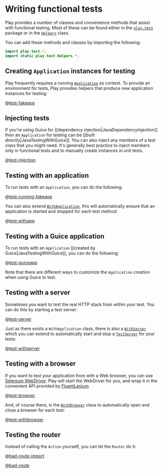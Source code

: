 <!--- Copyright (C) 2009-2016 Lightbend Inc. <https://www.lightbend.com> -->
# Writing functional tests

Play provides a number of classes and convenience methods that assist with functional testing. Most of these can be found either in the [`play.test`](api/java/play/test/package-summary.html) package or in the [`Helpers`](api/java/play/test/Helpers.html) class.

You can add these methods and classes by importing the following:

```java
import play.test.*;
import static play.test.Helpers.*;
```

## Creating `Application` instances for testing

Play frequently requires a running [`Application`](api/java/play/Application.html) as context. To provide an environment for tests, Play provides helpers that produce new application instances for testing:

@[test-fakeapp](code/javaguide/tests/FakeApplicationTest.java)

## Injecting tests

If you're using Guice for [[dependency injection|JavaDependencyInjection]] then an `Application` for testing can be [[built directly|JavaTestingWithGuice]]. You can also inject any members of a test class that you might need. It's generally best practice to inject members only in functional tests and to manually create instances in unit tests.

@[test-injection](code/javaguide/tests/InjectionTest.java)

## Testing with an application

To run tests with an `Application`, you can do the following:

@[test-running-fakeapp](code/javaguide/tests/FakeApplicationTest.java)

You can also extend [`WithApplication`](api/java/play/test/WithApplication.html), this will automatically ensure that an application is started and stopped for each test method:

@[test-withapp](code/javaguide/tests/FunctionalTest.java)

## Testing with a Guice application

To run tests with an `Application` [[created by Guice|JavaTestingWithGuice]], you can do the following:

@[test-guiceapp](code/tests/guice/JavaGuiceApplicationBuilderTest.java)

Note that there are different ways to customize the `Application` creation when using Guice to test.

## Testing with a server

Sometimes you want to test the real HTTP stack from within your test. You can do this by starting a test server:

@[test-server](code/javaguide/tests/FunctionalTest.java)

Just as there exists a `WithApplication` class, there is also a [`WithServer`](api/java/play/test/WithServer.html) which you can extend to automatically start and stop a [`TestServer`](api/java/play/test/TestServer.html) for your tests:

@[test-withserver](code/javaguide/tests/ServerFunctionalTest.java)

## Testing with a browser

If you want to test your application from with a Web browser, you can use [Selenium WebDriver](https://github.com/seleniumhq/selenium). Play will start the WebDriver for you, and wrap it in the convenient API provided by [FluentLenium](https://github.com/FluentLenium/FluentLenium).

@[test-browser](code/javaguide/tests/FunctionalTest.java)

And, of course there, is the [`WithBrowser`](api/java/play/test/WithBrowser.html) class to automatically open and close a browser for each test:

@[test-withbrowser](code/javaguide/tests/BrowserFunctionalTest.java)

## Testing the router

Instead of calling the `Action` yourself, you can let the `Router` do it:

@[bad-route-import](code/javaguide/tests/FunctionalTest.java)

@[bad-route](code/javaguide/tests/FunctionalTest.java)
